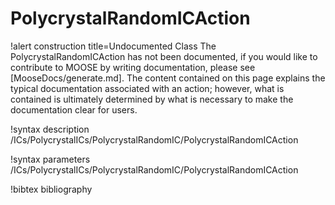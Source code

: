 <!-- MOOSE Documentation Stub: Remove this when content is added. -->

# PolycrystalRandomICAction

!alert construction title=Undocumented Class
The PolycrystalRandomICAction has not been documented, if you would like to contribute to MOOSE by writing
documentation, please see [MooseDocs/generate.md]. The content contained on this page explains the typical
documentation associated with an action; however, what is contained is ultimately determined by what
is necessary to make the documentation clear for users.

!syntax description /ICs/PolycrystalICs/PolycrystalRandomIC/PolycrystalRandomICAction

!syntax parameters /ICs/PolycrystalICs/PolycrystalRandomIC/PolycrystalRandomICAction

!bibtex bibliography
